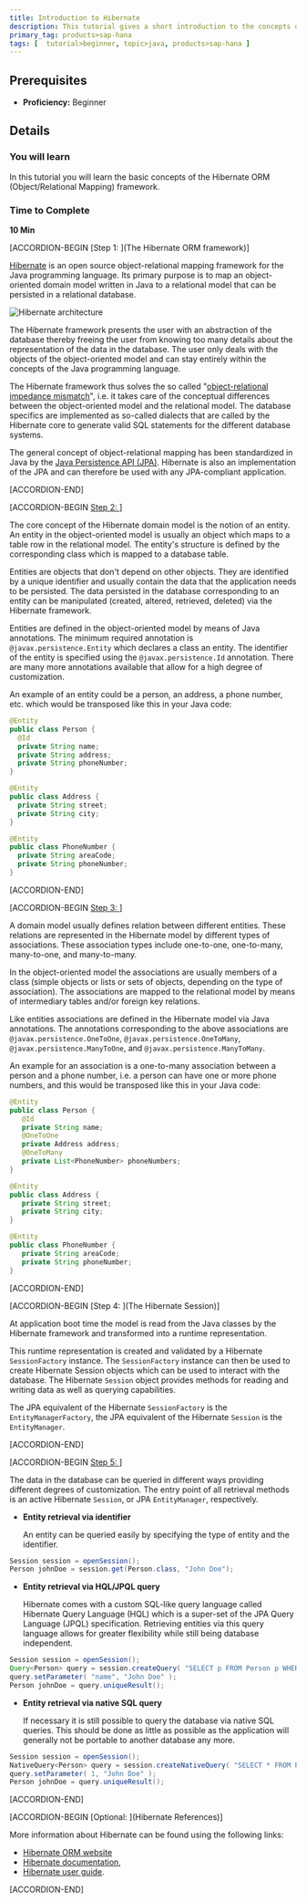 ```yaml
---
title: Introduction to Hibernate
description: This tutorial gives a short introduction to the concepts of the Hibernate ORM (Object/Relational Mapping) framework.
primary_tag: products>sap-hana
tags: [  tutorial>beginner, topic>java, products>sap-hana ]
---
```


## Prerequisites  
 - **Proficiency:** Beginner


## Details
### You will learn  
In this tutorial you will learn the basic concepts of the Hibernate ORM (Object/Relational Mapping) framework.

### Time to Complete
**10 Min**

[ACCORDION-BEGIN [Step 1: ](The Hibernate ORM framework)]

[Hibernate](http://hibernate.org/) is an open source object-relational mapping framework for the Java programming language. Its primary purpose is to map an object-oriented domain model written in Java to a relational model that can be persisted in a relational database.

![Hibernate architecture](hana-hibernate-architecture.png)

The Hibernate framework presents the user with an abstraction of the database thereby freeing the user from knowing too many details about the representation of the data in the database. The user only deals with the objects of the object-oriented model and can stay entirely within the concepts of the Java programming language.

The Hibernate framework thus solves the so called "[object-relational impedance mismatch](http://hibernate.org/orm/what-is-an-orm/#the-object-relational-impedance-mismatch)", i.e. it takes care of the conceptual differences between the object-oriented model and the relational model. The database specifics are implemented as so-called dialects that are called by the Hibernate core to generate valid SQL statements for the different database systems.

The general concept of object-relational mapping has been standardized in Java by the [Java Persistence API (JPA)](https://jcp.org/en/jsr/detail?id=338). Hibernate is also an implementation of the JPA and can therefore be used with any JPA-compliant application.

[ACCORDION-END]

[ACCORDION-BEGIN [Step 2: ](Entities)]

The core concept of the Hibernate domain model is the notion of an entity. An entity in the object-oriented model is usually an object which maps to a table row in the relational model. The entity's structure is defined by the corresponding class which is mapped to a database table.

Entities are objects that don't depend on other objects. They are identified by a unique identifier and usually contain the data that the application needs to be persisted. The data persisted in the database corresponding to an entity can be manipulated (created, altered, retrieved, deleted) via the Hibernate framework.

Entities are defined in the object-oriented model by means of Java annotations. The minimum required annotation is `@javax.persistence.Entity` which declares a class an entity. The identifier of the entity is specified using the `@javax.persistence.Id` annotation. There are many more annotations available that allow for a high degree of customization.

An example of an entity could be a person, an address, a phone number, etc. which would be transposed like this in your Java code:

```java
@Entity
public class Person {
  @Id
  private String name;
  private String address;
  private String phoneNumber;
}

@Entity
public class Address {
  private String street;
  private String city;
}

@Entity
public class PhoneNumber {
  private String areaCode;
  private String phoneNumber;
}
```

[ACCORDION-END]

[ACCORDION-BEGIN [Step 3: ](Associations)]

A domain model usually defines relation between different entities. These relations are represented in the Hibernate model by different types of associations. These association types include one-to-one, one-to-many, many-to-one, and many-to-many.

In the object-oriented model the associations are usually members of a class (simple objects or lists or sets of objects, depending on the type of association). The associations are mapped to the relational model by means of intermediary tables and/or foreign key relations.

Like entities associations are defined in the Hibernate model via Java annotations. The annotations corresponding to the above associations are `@javax.persistence.OneToOne`, `@javax.persistence.OneToMany`, `@javax.persistence.ManyToOne`, and `@javax.persistence.ManyToMany`.

An example for an association is a one-to-many association between a person and a phone number, i.e. a person can have one or more phone numbers, and this would be transposed like this in your Java code:

```java
@Entity
public class Person {
   @Id
   private String name;
   @OneToOne
   private Address address;
   @OneToMany
   private List<PhoneNumber> phoneNumbers;
}

@Entity
public class Address {
   private String street;
   private String city;
}

@Entity
public class PhoneNumber {
   private String areaCode;
   private String phoneNumber;
}
```


[ACCORDION-END]

[ACCORDION-BEGIN [Step 4: ](The Hibernate Session)]

At application boot time the model is read from the Java classes by the Hibernate framework and transformed into a runtime representation.

This runtime representation is created and validated by a Hibernate `SessionFactory` instance. The `SessionFactory` instance can then be used to create Hibernate Session objects which can be used to interact with the database. The Hibernate `Session` object provides methods for reading and writing data as well as querying capabilities.

The JPA equivalent of the Hibernate `SessionFactory` is the `EntityManagerFactory`, the JPA equivalent of the Hibernate `Session` is the `EntityManager`.

[ACCORDION-END]

[ACCORDION-BEGIN [Step 5: ](Queries)]

The data in the database can be queried in different ways providing different degrees of customization. The entry point of all retrieval methods is an active Hibernate `Session`, or JPA `EntityManager`, respectively.

- **Entity retrieval via identifier**

  An entity can be queried easily by specifying the type of entity and the identifier.

```java
Session session = openSession();
Person johnDoe = session.get(Person.class, "John Doe");
```

- **Entity retrieval via HQL/JPQL query**

  Hibernate comes with a custom SQL-like query language called Hibernate Query Language (HQL) which is a super-set of the JPA Query Language (JPQL) specification. Retrieving entities via this query language allows for greater flexibility while still being database independent.

```java
Session session = openSession();
Query<Person> query = session.createQuery( "SELECT p FROM Person p WHERE p.name=:name", Person.class );
query.setParameter( "name", "John Doe" );
Person johnDoe = query.uniqueResult();
```

- **Entity retrieval via native SQL query**

  If necessary it is still possible to query the database via native SQL queries. This should be done as little as possible as the application will generally not be portable to another database any more.

```java
Session session = openSession();
NativeQuery<Person> query = session.createNativeQuery( "SELECT * FROM Person WHERE name=?", Person.class );
query.setParameter( 1, "John Doe" );
Person johnDoe = query.uniqueResult();
```

[ACCORDION-END]

[ACCORDION-BEGIN [Optional: ](Hibernate References)]

More information about Hibernate can be found using the following links:

 - [Hibernate ORM website](http://hibernate.org/orm/)
 - [Hibernate documentation](http://hibernate.org/orm/documentation/),
 - [Hibernate user guide](http://docs.jboss.org/hibernate/orm/current/userguide/html_single/Hibernate_User_Guide.html).

[ACCORDION-END]
